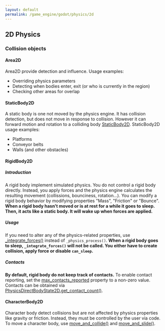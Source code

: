 ```yaml
---
layout: default
permalink: /game_engine/godot/physics/2d
---
```

## 2D Physics
### Collision objects

#### **Area2D**
Area2D provide detection and influence. Usage examples:
- Overriding physics parameters
- Detecting when bodies enter, exit (or who is currently in the region)
- Checking other areas for overlap

#### **StaticBody2D**
A static body is one not moved by the physics engine. It has collision detection, but does not move in response to collision. However it can forward motion and rotation to a colliding body [StaticBody2D](https://docs.godotengine.org/en/stable/tutorials/physics/physics_introduction.html#staticbody2d). StaticBody2D usage examples:

- Platforms
- Conveyor belts
- Walls (and other obstacles)

#### **RigidBody2D**
##### Introduction
A rigid body implement simulated physics. You do not control a rigid body directly. Instead, you apply forces and the physics engine calculates the resulting movement (collissions, bounciness, rotation...). You can modify a rigid body behavior by modifying properties "Mass", "Friction" or "Bounce". **When a rigid body hasn't moved or is at rest for a while it goes to sleep. Then, it acts like a static body. It will wake up when forces are applied.**

##### Usage
If you need to alter any of the physics-related properties, use [_integrate_forces()](https://docs.godotengine.org/en/stable/classes/class_rigidbody2d.html#class-rigidbody2d-private-method-integrate-forces) instead of ```_physics_process()```. **When a rigid body goes to sleep, ```_integrate_forces()``` will not be called. You either have to create collision, apply force or disable ```can_sleep```.**

##### Contacts
**By default, rigid body do not keep track of contacts.** To enable contact reporting, set the [max_contacts_reported](https://docs.godotengine.org/en/stable/classes/class_rigidbody2d.html#class-rigidbody2d-property-max-contacts-reported) property to a non-zero value. Contacts can be obtained via [PhysicsDirectBodyState2D.get_contact_count()](https://docs.godotengine.org/en/stable/classes/class_physicsdirectbodystate2d.html#class-physicsdirectbodystate2d-method-get-contact-count).

#### **CharacterBody2D**
Character body detect collisions but are not affected by physics properties like gravity or friction. Instead, they must be controlled by the user via code. To move a character body, use [move_and_collide()](https://docs.godotengine.org/en/stable/classes/class_physicsbody2d.html#class-physicsbody2d-method-move-and-collide) and [move_and_slide()](https://docs.godotengine.org/en/stable/classes/class_characterbody2d.html#class-characterbody2d-method-move-and-slide).